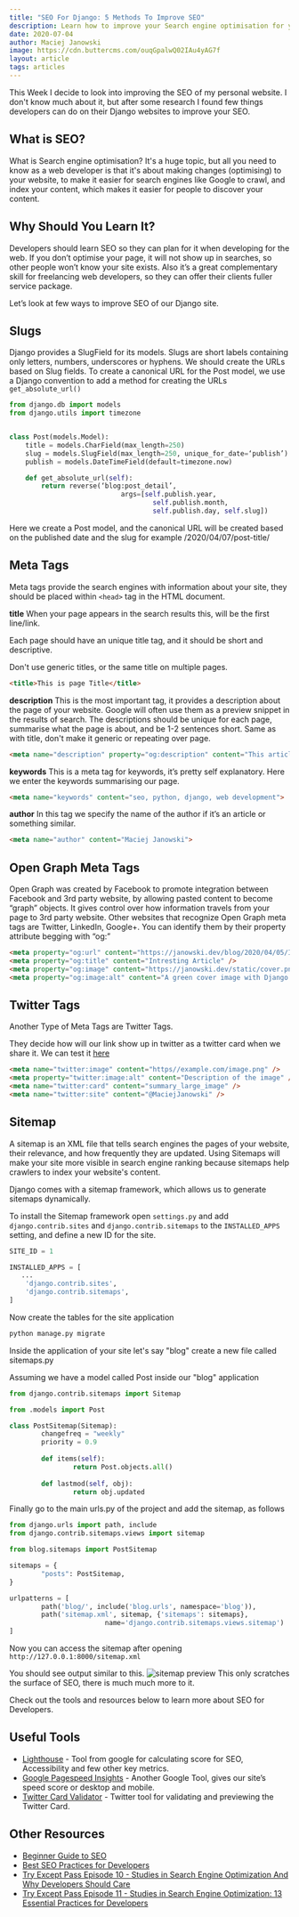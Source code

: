 ```yaml
---
title: "SEO For Django: 5 Methods To Improve SEO"
description: Learn how to improve your Search engine optimisation for your Django website using this 5 easy methods
date: 2020-07-04
author: Maciej Janowski
image: https://cdn.buttercms.com/ouqGpalwQ02IAu4yAG7f
layout: article
tags: articles
---
```

This Week I decide to look into improving the SEO of my personal website. I don't know much about it, but after some research I found few things developers can do on their Django websites to improve your  SEO.

## What is SEO?
What is Search engine optimisation? It's a huge topic, but all you need to know as a web developer is that it's about making changes (optimising) to your website, to make it easier for search engines like Google to crawl, and index your content, which makes it easier for people to discover your content.

## Why Should You Learn It?
Developers should learn SEO so they can plan for it when developing for the web. If you don’t optimise your page, it will not show up in searches, so other people won’t know your site exists. Also it’s a great complementary skill for freelancing web developers, so they can offer their clients fuller service package.

Let’s look at few ways to improve SEO of our Django site.

## Slugs
Django provides a SlugField for its models. Slugs are short labels containing only letters, numbers, underscores or hyphens. We should create the URLs based on Slug fields. To create a canonical URL for the Post model, we use a Django convention to add a method for creating the URLs `get_absolute_url()`
```python
from django.db import models
from django.utils import timezone


class Post(models.Model):
    title = models.CharField(max_length=250)
    slug = models.SlugField(max_length=250, unique_for_date=‘publish’)
    publish = models.DateTimeField(default=timezone.now)	

    def get_absolute_url(self):
        return reverse(‘blog:post_detail’,
                            args=[self.publish.year,
                                    self.publish.month,
                                    self.publish.day, self.slug])
```

Here we create a Post model, and the canonical URL will be created based on the published date and the slug for example /2020/04/07/post-title/

## Meta Tags
Meta tags provide the search engines with information about your site, they should be placed within `<head>` tag in the HTML document.

**title**
When your page appears in the search results this, will be the first line/link.

Each page should have an unique title tag, and it should be short and descriptive.

Don't use generic titles, or the same title on multiple pages.
```html
<title>This is page Title</title>
```

**description**
This is the most important tag, it provides a description about the page of your website. Google will often use them as a preview snippet in the results of search.
The descriptions should be unique for each page, summarise what the page is about, and be 1-2 sentences short. Same as with title, don't make it generic or repeating over page.
```html
<meta name="description" property="og:description" content="This article looks at 6 methods developers can use to improve SEO of their Django Website">
```

**keywords**
This is a meta tag for keywords, it’s pretty self explanatory. Here we enter the keywords summarising our page.
```html
<meta name="keywords" content="seo, python, django, web development">
```

**author**
In this tag we specify the name of the author if it’s an article or something similar.
```html
<meta name="author" content="Maciej Janowski">
```

## Open Graph Meta Tags
Open Graph was created by Facebook to promote integration between Facebook and 3rd party website, by allowing pasted content to become “graph” objects. It gives control over how information travels from your page to 3rd party website. Other websites that recognize Open Graph meta tags are Twitter, LinkedIn, Google+. You can identify them by their property attribute begging with “og:”
```html
<meta property="og:url" content="https://janowski.dev/blog/2020/04/05/Intresting-article" />
<meta property="og:title" content="Intresting Article" />
<meta property="og:image" content="https://janowski.dev/static/cover.png" />
<meta property="og:image:alt" content="A green cover image with Django logo" />
```

## Twitter Tags
Another Type of Meta Tags are Twitter Tags.

They decide how will our link show up in twitter as a twitter card when we share it. We can test it [here](https://cards-dev.twitter.com/validator)
```html
<meta name="twitter:image" content="https//example.com/image.png" />
<meta property="twitter:image:alt" content="Description of the image" />
<meta name="twitter:card" content="summary_large_image" />
<meta name="twitter:site" content="@MaciejJanowski" />
```

## Sitemap
A sitemap is an XML file that tells search engines the pages of your website, their relevance, and how frequently they are updated. Using Sitemaps will make your site more visible in search engine ranking because sitemaps help crawlers to index your website's content.

Django comes with a sitemap framework, which allows us to generate sitemaps dynamically.  

To install the Sitemap framework open `settings.py` and add `django.contrib.sites` and `django.contrib.sitemaps` to the `INSTALLED_APPS` setting, and define a new ID for the site.
```python
SITE_ID = 1

INSTALLED_APPS = [
   ...
	'django.contrib.sites',
	'django.contrib.sitemaps',
]
```
Now create the tables for the site application
```python
python manage.py migrate
```
Inside the application of your site let's say "blog" create a new file called sitemaps.py

Assuming we have a model called Post inside our "blog" application
```python
from django.contrib.sitemaps import Sitemap

from .models import Post

class PostSitemap(Sitemap):
		changefreq = "weekly"
		priority = 0.9
		
		def items(self):
				return Post.objects.all()
		
		def lastmod(self, obj):
				return obj.updated
```
Finally go to the main urls.py of the project and add the sitemap, as follows
```python
from django.urls import path, include
from django.contrib.sitemaps.views import sitemap

from blog.sitemaps import PostSitemap

sitemaps = {
		"posts": PostSitemap,
}

urlpatterns = [
		path('blog/', include('blog.urls', namespace='blog')),
		path('sitemap.xml', sitemap, {'sitemaps': sitemaps},
						name='django.contrib.sitemaps.views.sitemap')
]
```
Now you can access the sitemap after opening `http://127.0.0.1:8000/sitemap.xml`

You should see output similar to this.
![sitemap preview](https://dev-to-uploads.s3.amazonaws.com/i/qmzj1ld601vkl0fyxvqh.png)
This only scratches the surface of SEO, there is much much more to it.

Check out the tools and resources below to learn more about SEO for Developers.

## Useful Tools
- [Lighthouse](https://developers.google.com/web/tools/lighthouse/) - Tool from google for calculating score for SEO, Accessibility and few other key metrics.
- [Google Pagespeed Insights](https://developers.google.com/speed/pagespeed/insights/) - Another Google Tool, gives our site’s speed score or desktop and mobile.
- [Twitter Card Validator](https://cards-dev.twitter.com/validator) - Twitter tool for validating and previewing the Twitter Card.

## Other Resources
- [Beginner Guide to SEO](https://moz.com/beginners-guide-to-seo)
- [Best SEO Practices for Developers](https://steelkiwi.com/blog/best-seo-practices-for-developers-put-your-skills-to-work/)
- [Try Except Pass Episode 10 - Studies in Search Engine Optimization And Why Developers Should Care](https://tryexceptpass.org/podcast/ep10-search-engine-optimization-for-developers/)
- [Try Except Pass Episode 11 - Studies in Search Engine Optimization: 13 Essential Practices for Developers](https://tryexceptpass.org/podcast/ep11-search-engine-optimization-essential-practices-for-developers/)